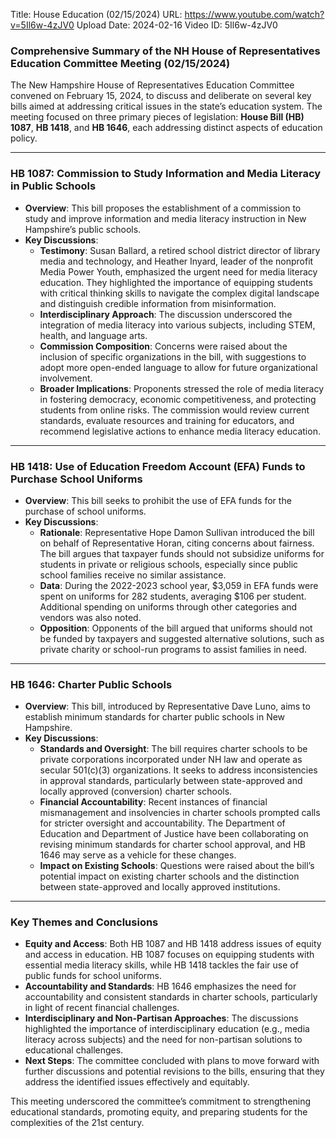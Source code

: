 Title: House Education (02/15/2024)
URL: https://www.youtube.com/watch?v=5Il6w-4zJV0
Upload Date: 2024-02-16
Video ID: 5Il6w-4zJV0

### Comprehensive Summary of the NH House of Representatives Education Committee Meeting (02/15/2024)

The New Hampshire House of Representatives Education Committee convened on February 15, 2024, to discuss and deliberate on several key bills aimed at addressing critical issues in the state’s education system. The meeting focused on three primary pieces of legislation: **House Bill (HB) 1087**, **HB 1418**, and **HB 1646**, each addressing distinct aspects of education policy.

---

### **HB 1087: Commission to Study Information and Media Literacy in Public Schools**
- **Overview**: This bill proposes the establishment of a commission to study and improve information and media literacy instruction in New Hampshire’s public schools.
- **Key Discussions**:
  - **Testimony**: Susan Ballard, a retired school district director of library media and technology, and Heather Inyard, leader of the nonprofit Media Power Youth, emphasized the urgent need for media literacy education. They highlighted the importance of equipping students with critical thinking skills to navigate the complex digital landscape and distinguish credible information from misinformation.
  - **Interdisciplinary Approach**: The discussion underscored the integration of media literacy into various subjects, including STEM, health, and language arts.
  - **Commission Composition**: Concerns were raised about the inclusion of specific organizations in the bill, with suggestions to adopt more open-ended language to allow for future organizational involvement.
  - **Broader Implications**: Proponents stressed the role of media literacy in fostering democracy, economic competitiveness, and protecting students from online risks. The commission would review current standards, evaluate resources and training for educators, and recommend legislative actions to enhance media literacy education.

---

### **HB 1418: Use of Education Freedom Account (EFA) Funds to Purchase School Uniforms**
- **Overview**: This bill seeks to prohibit the use of EFA funds for the purchase of school uniforms.
- **Key Discussions**:
  - **Rationale**: Representative Hope Damon Sullivan introduced the bill on behalf of Representative Horan, citing concerns about fairness. The bill argues that taxpayer funds should not subsidize uniforms for students in private or religious schools, especially since public school families receive no similar assistance.
  - **Data**: During the 2022-2023 school year, $3,059 in EFA funds were spent on uniforms for 282 students, averaging $106 per student. Additional spending on uniforms through other categories and vendors was also noted.
  - **Opposition**: Opponents of the bill argued that uniforms should not be funded by taxpayers and suggested alternative solutions, such as private charity or school-run programs to assist families in need.

---

### **HB 1646: Charter Public Schools**
- **Overview**: This bill, introduced by Representative Dave Luno, aims to establish minimum standards for charter public schools in New Hampshire.
- **Key Discussions**:
  - **Standards and Oversight**: The bill requires charter schools to be private corporations incorporated under NH law and operate as secular 501(c)(3) organizations. It seeks to address inconsistencies in approval standards, particularly between state-approved and locally approved (conversion) charter schools.
  - **Financial Accountability**: Recent instances of financial mismanagement and insolvencies in charter schools prompted calls for stricter oversight and accountability. The Department of Education and Department of Justice have been collaborating on revising minimum standards for charter school approval, and HB 1646 may serve as a vehicle for these changes.
  - **Impact on Existing Schools**: Questions were raised about the bill’s potential impact on existing charter schools and the distinction between state-approved and locally approved institutions.

---

### **Key Themes and Conclusions**
- **Equity and Access**: Both HB 1087 and HB 1418 address issues of equity and access in education. HB 1087 focuses on equipping students with essential media literacy skills, while HB 1418 tackles the fair use of public funds for school uniforms.
- **Accountability and Standards**: HB 1646 emphasizes the need for accountability and consistent standards in charter schools, particularly in light of recent financial challenges.
- **Interdisciplinary and Non-Partisan Approaches**: The discussions highlighted the importance of interdisciplinary education (e.g., media literacy across subjects) and the need for non-partisan solutions to educational challenges.
- **Next Steps**: The committee concluded with plans to move forward with further discussions and potential revisions to the bills, ensuring that they address the identified issues effectively and equitably.

This meeting underscored the committee’s commitment to strengthening educational standards, promoting equity, and preparing students for the complexities of the 21st century.